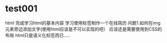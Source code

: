 # test001
html  完成学习html的基本内容
学习使用标签制作一个在线简历
问题1.如何在img元素旁边添加文字(使用html应该是不可以实现的吧）
应该还是需要使用到CSS的布局
html只是语义化标签而已.....

